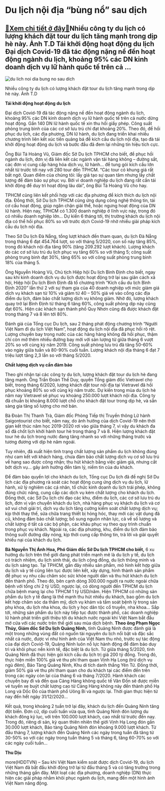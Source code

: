 Du lịch nội địa “bùng nổ” sau dịch
==================================

[:gift:Xem chi tiết ở đây:gift:](https://hddtvn.com/du-lich-noi-dia-bung-no-sau-dich/)Nhiều công ty du lịch có lượng khách đặt tour du lịch tăng mạnh trong dịp hè này. Ảnh T.D Tái khởi động hoạt động du lịch Đại dịch Covid-19 đã tác động nặng nề đến hoạt động ngành du lịch, khoảng 95% các DN kinh doanh dịch vụ lữ hành quốc tế trên cả …
-----------------------------------------------------------------------------------------------------------------------------------------------------------------------------------------------------------------------------------------------------------





![du lich noi dia bung no sau dich](https://haiquanonline.com.vn/stores/news_dataimages/anhnd/072020/23/17/in_article/4430_5-2144_IMG-6680.jpg?rt=20200724091156 "Du lịch nội địa bùng nổ sau dịch")


Nhiều công ty du lịch có lượng khách đặt tour du lịch tăng mạnh trong dịp hè này. Ảnh T.D



**Tái khởi động hoạt động du lịch**


Đại dịch Covid-19 đã tác động nặng nề đến hoạt động ngành du lịch, khoảng 95% các DN kinh doanh dịch vụ lữ hành quốc tế trên cả nước dừng hoạt động. Gần 140 DN lữ hành quốc tế xin thu hồi giấy phép. Công suất phòng trung bình của các cơ sở lưu trú chỉ đạt khoảng 20%. Theo đó, để hồi phục du lịch, các địa phương, DN lữ hành, du lịch đang triển khai nhiều chương trình liên kết xúc tiến quảng bá để kích cầu du lịch nội địa, tạo đà tái khởi động hoạt động du lịch và bước đầu đã đem lại những tín hiệu tích cực.


Ông Bùi Tá Hoàng Vũ, Giám đốc Sở Du lịch TPHCM cho biết, để phục hồi ngành du lịch, đơn vị đã liên kết các ngành vận tải hàng không – đường sắt, các đơn vị cung cấp hàng hóa dịch vụ, lữ hành… để tung gói kích cầu lớn nhất từ trước tới nay với 280 tour đến TPHCM. “Các tour có khung giá rất bất ngờ. Quan điểm của chúng tôi: lấy giá tạo sự quan tâm nhưng lấy chất lượng để đảm bảo sự phục vụ. Bởi vì doanh nghiệp du lịch đang rất cần tái khởi động để duy trì hoạt động lâu dài”, ông Bùi Tá Hoàng Vũ cho hay.


TPHCM cũng liên kết phối hợp với các địa phương để kích thích du lịch nội địa. Đồng thời, Sở Du lịch TPHCM cũng ứng dụng công nghệ thông tin, tái cơ cấu hoạt động, giúp ngăn chặn giải thể, hoặc ngưng hoạt động của DN lữ hành. Hiện nay, TPHCM có 1.300 doanh nghiệp ở lĩnh vực này, trong đó có nhiều doanh nghiệp lớn… Dự kiến 6 tháng tới, thị trường khách du lịch nội địa có thể hồi phục 80% so với trước dịch Covid-19 nhờ nhiều giải pháp kích cầu du lịch nội địa. 


Theo Sở Du lịch Đà Nẵng, tổng lượt khách đến tham quan, du lịch Đà Nẵng trong tháng 6 đạt 454.764 lượt, so với tháng 5/2020, con số này tăng 85%, trong đó khách nội địa tăng 90% (tăng 209.292 lượt khách). Lượng khách do các cơ sở lưu trú du lịch phục vụ tăng 60% so với tháng 5; công suất phòng trung bình đạt 30%, tăng 65% so với công suất phòng trung bình 18% của tháng 5.


Ông Nguyễn Hoàng Vũ, Chủ tịch Hiệp hội Du lịch Bình Định cho biết, ngay sau khi kinh doanh dịch vụ du lịch được hoạt động trở lại sau giãn cách xã hội, Hiệp hội Du lịch Bình Định đã tổ chương trình “Kích cầu du lịch Bình Định 2020” lần thứ 2 với sự tham gia của 40 doanh nghiệp với mức giảm giá dịch vụ khách sạn từ 10% và giảm từ 40 – 50% giá vé vào cổng các địa điểm du lịch, đảm bảo chất lượng dịch vụ không giảm. Nhờ đó, lượng khách quay trở lại Bình Định từ tháng 6 tăng 60%, công suất phòng dịp này cũng đạt 60%. Hiện các khách sạn thành phố Quy Nhơn cũng đã được khách đặt trong tháng 7 và 8 lên tới 80%.


Đánh giá của Tổng cục Du lịch, sau 2 tháng phát động chương trình “Người Việt Nam đi du lịch Việt Nam”, hoạt động du lịch nội địa đã phục hồi rõ rệt. Lượng chuyến bay trong nước của các hãng hàng không đã hồi phục, thậm chí còn mở thêm nhiều đường bay mới với sản lượng từ giữa tháng 6 vượt 20% so với cùng kỳ năm 2019. Công suất phòng lưu trú đã tăng 50-60% vào ngày giữa tuần và 80-90% cuối tuần. Lượng khách nội địa tháng 6 đạt 7 triệu lượt tăng 2,3 lần so với tháng 5/2020.


**Chất lượng dịch vụ cần đảm bảo**


Theo ghi nhận tại các công ty du lịch, lượng khách đặt tour du lịch hè đang tăng mạnh. Ông Trần Đoàn Thế Duy, quyền Tổng giám đốc Vietravel cho biết, trong tháng 6/2020, lượng khách đặt tour nội địa tại Vietravel đã hồi phục khoảng 80% so với cùng kỳ năm trước. Dự kiến trong mùa du lịch hè năm nay Vietravel sẽ phục vụ khoảng 250.000 lượt khách nội địa. Công ty đã chuẩn bị khoảng 8.000 lượt chỗ cho khách đặt tour trong dịp hè, và sẵn sàng gia tăng số lượng cho mở bán.


Bà Đoàn Thị Thanh Trà, Giám đốc Phòng Tiếp thị Truyền thông Lữ hành Saigontourist cho biết, năm nay, do ảnh hưởng của dịch Covid-19 nên thời gian kết thúc năm học 2019-2020 rơi vào giữa tháng 7, vì vậy du khách đa số đã chốt lịch khởi hành tour hè trong tháng 7 và 8. Hiện lượng khách đặt tour hè du lịch trong nước đang tăng nhanh so với những tháng trước và tương đương với dịp hè năm ngoái.


Tuy nhiên, đã xuất hiện tình trạng chất lượng sản phẩm du lịch không đúng như cam kết với khách hàng, chưa đảm bảo chất lượng dịch vụ cơ sở lưu trú về hạng sao được công nhận; thu hút khách bằng việc giảm giá, nhưng cắt bớt dịch vụ… gây ảnh hưởng đến tâm lý, niềm tin của du khách.


Để đảm bảo quyền lợi cho khách du lịch, Tổng cục Du lịch đã đề nghị Sở Du lịch các địa phương rà soát các hoạt động cung ứng dịch vụ du lịch, lữ hành, xử lý nghiêm các cá nhân, tổ chức kinh doanh du lịch trái phép, không đúng chức năng, cung cấp các dịch vụ kém chất lượng cho khách du lịch. Đồng thời, các Sở Du lịch chỉ đạo các khu, điểm du lịch, các cơ sở lưu trú du lịch, đơn vị vận chuyển khách du lịch, nhà hàng phục vụ khách du lịch và cơ sở vui chơi giải trí, dịch vụ du lịch tăng cường kiểm soát chất lượng dịch vụ; kịp thời thay thế, sửa chữa trang thiết bị hỏng hóc, thay mới các vật dụng đã cũ, không đảm bảo chất lượng; bổ sung nguồn nhân lực, cả về số lượng và chất lượng ở tất cả các bộ phận, các khâu phục vụ theo quy trình chuẩn trong phục vụ khách. Ngoài ra, các địa phương, khu, điểm du lịch đảm bảo thông suốt đường dây nóng, kịp thời cung cấp thông tin, trả lời và giải quyết khiếu nại của khách du lịch. 





**Bà Nguyễn Thị Ánh Hoa, Phó Giám đốc Sở Du lịch TPHCM cho biết,** 6 xu hướng du lịch trên thế giới đang phát triển mạnh mẽ là du lịch y tế, du lịch có trách nhiệm, du lịch sinh thái, du lịch cộng đồng, du lịch thông minh và du lịch sáng tạo. Tại TPHCM, gần đây nhiều sản phẩm, mô hình kết hợp giữa du lịch và y tế cũng liên tục được liên kết, xây dựng, hình thành sản phẩm để phục vụ nhu cầu chăm sóc sức khỏe người dân và thu hút khách du lịch đến thành phố. Theo đó, bên cạnh dòng 300.000 người ra nước ngoài chữa bệnh với tổng chi 2 tỷ USD, ngược lại, có dòng người đến TPHCM du lịch chữa bệnh mang lại cho TPHCM 1 tỷ USD/năm. Hiện TPHCM có những sản phẩm du lịch y tế đang là thế mạnh thu hút nhiều du khách, bao gồm du lịch kết hợp chăm sóc da thẩm mỹ, dịch vụ khám và tầm soát bệnh lý trong sản phụ khoa, du lịch nha khoa, du lịch y học dân tộc cổ truyền, nha khoa… Sắp tới, những sản phẩm du lịch này tiếp tục được thành phố, các doanh nghiệp lữ hành phát triển giới thiệu tới du khách nước ngoài khi Việt Nam bắt đầu mở cửa với các nước trên thế giới sau mùa dịch bệnh. 
**Theo ông Phạm Ngọc Thủy, Giám đốc Sở Du lịch Quảng Ninh,** tỉnh Quảng Ninh được đánh giá là một trong những vùng đất có nguồn tài nguyên du lịch nổi bật và đặc sắc nhất cả nước, được ví như hình ảnh của Việt Nam thu nhỏ, trước sự tác động của đại dịch Covid-19, Quảng Ninh luôn nỗ lực hành động để đảm bảo duy trì và khôi phục nền kinh tế, đặc biệt là du lịch. Từ giữa tháng 5/2020, tỉnh Quảng Ninh đã thực hiện gói kích cầu du lịch trị giá 200 tỷ đồng. Trong đó, thực hiện miễn 100% giá vé thu phí tham quan Vịnh Hạ Long (trừ dịch vụ ngủ đêm), Bảo Tàng Quảng Ninh, Khu di tích danh thắng Yên Tử. Đồng thời, giảm 50% giá vé thu phí tham quan cho du khách tại các điểm đến trên trong các ngày còn lại của tháng 6 và tháng 7/2020. Hành khách các chuyến bay đi và đến qua Cảng Hàng không quốc tế Vân Đồn sẽ được miễn vé tuyến xe buýt chất lượng cao từ Cảng Hàng không này đến thành phố Hạ Long và Dốc Đỏ của thành phố Uông Bí và ngược lại. Thời gian thực hiện từ nay đến hết ngày 31/12/2020…


Kết quả, trong khoảng 2 tuần trở lại đây, khách du lịch đến Quảng Ninh tăng đột biến. Đơn cử, dịp cuối tuần vừa qua, tỉnh Quảng Ninh đón lượng du khách đông kỷ lục, với trên 100.000 lượt khách, cao nhất từ trước đến nay. Trong đó, riêng di sản, kỳ quan thiên nhiên thế giới Vịnh Hạ Long đón gần 30.000 lượt khách, Bảo tàng Quảng Ninh đón khoảng 9.000 lượt khách. Từ đầu tháng 7, lượng khách đến Quảng Ninh các ngày trong tuần đã tăng từ 30-50% so với các ngày trong tuần tháng 5 và tháng 6, tăng 60-70% so với các ngày cuối tuần…








**Thu Dịu**



more(HDDTVN) – Sau khi Việt Nam kiểm soát được dịch Covid-19, du lịch Việt Nam đã bắt đầu khởi động trở lại từ đầu tháng 5 và có tăng trưởng trong những tháng gần đây. Một loạt các địa phương, doanh nghiệp (DN) thực hiện các giải pháp nhằm khôi phục ngành du lịch, mang đến một hình ảnh Việt Nam năng động.

